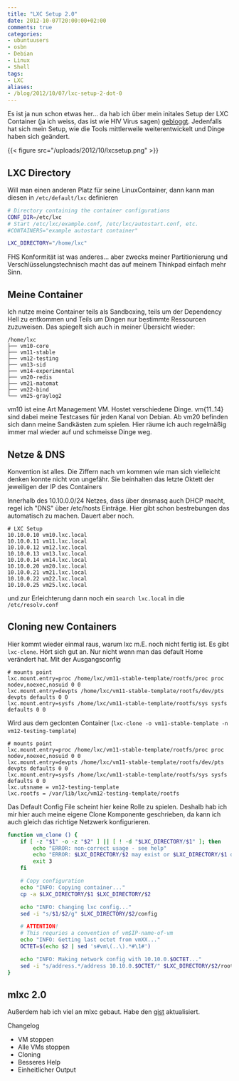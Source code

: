 ```yaml
---
title: "LXC Setup 2.0"
date: 2012-10-07T20:00:00+02:00
comments: true
categories:
- ubuntuusers
- osbn
- Debian
- Linux
- Shell
tags:
- LXC
aliases:
- /blog/2012/10/07/lxc-setup-2-dot-0
---
```


Es ist ja nun schon etwas her... da hab ich über mein initales Setup der
LXC Container (ja ich weiss, das ist wie HIV Virus sagen)
[gebloggt](/blog/2012/05/14/lxc-not-ready-for-production-huh/).  Jedenfalls
hat sich mein Setup, wie die Tools mittlerweile weiterentwickelt und Dinge
haben sich geändert.

{{< figure src="/uploads/2012/10/lxcsetup.png" >}}

## LXC Directory

Will man einen anderen Platz für seine LinuxContainer, dann kann man diesen
in `/etc/default/lxc` definieren

``` bash
# Directory containing the container configurations
CONF_DIR=/etc/lxc
# Start /etc/lxc/example.conf, /etc/lxc/autostart.conf, etc.
#CONTAINERS="example autostart container"

LXC_DIRECTORY="/home/lxc"
```

FHS Konformität ist was anderes... aber zwecks meiner Partitionierung und
Verschlüsselungstechnisch macht das auf meinem Thinkpad einfach mehr Sinn.

## Meine Container

Ich nutze meine Container teils als Sandboxing, teils um der Dependency Hell zu
entkommen und Teils um Dingen nur bestimmte Ressourcen zuzuweisen. Das spiegelt
sich auch in meiner Übersicht wieder:

```
/home/lxc
├── vm10-core
├── vm11-stable
├── vm12-testing
├── vm13-sid
├── vm14-experimental
├── vm20-redis
├── vm21-matomat
├── vm22-bind
└── vm25-graylog2
```

vm10 ist eine Art Management VM. Hostet verschiedene Dinge.
vm{11..14} sind dabei meine Testcases für jeden Kanal von Debian.
Ab vm20 befinden sich dann meine Sandkästen zum spielen. Hier räume ich auch
regelmäßig immer mal wieder auf und schmeisse Dinge weg.

## Netze & DNS

Konvention ist alles. Die Ziffern nach vm kommen wie man sich vielleicht denken
konnte nicht von ungefähr. Sie beinhalten das letzte Oktett der jeweiligen der IP
des Containers

Innerhalb des 10.10.0.0/24 Netzes, dass über dnsmasq auch DHCP macht, regel ich
"DNS" über /etc/hosts Einträge. Hier gibt schon bestrebungen das automatisch zu
machen. Dauert aber noch.

```
# LXC Setup
10.10.0.10 vm10.lxc.local
10.10.0.11 vm11.lxc.local
10.10.0.12 vm12.lxc.local
10.10.0.13 vm13.lxc.local
10.10.0.14 vm14.lxc.local
10.10.0.20 vm20.lxc.local
10.10.0.21 vm21.lxc.local
10.10.0.22 vm22.lxc.local
10.10.0.25 vm25.lxc.local
```

und zur Erleichterung dann noch ein `search lxc.local` in die `/etc/resolv.conf`

## Cloning new Containers

Hier kommt wieder einmal raus, warum lxc m.E. noch nicht fertig ist. Es gibt
`lxc-clone`. Hört sich gut an. Nur nicht wenn man das default Home
verändert hat. Mit der Ausgangsconfig

```
# mounts point
lxc.mount.entry=proc /home/lxc/vm11-stable-template/rootfs/proc proc nodev,noexec,nosuid 0 0
lxc.mount.entry=devpts /home/lxc/vm11-stable-template/rootfs/dev/pts devpts defaults 0 0
lxc.mount.entry=sysfs /home/lxc/vm11-stable-template/rootfs/sys sysfs defaults 0 0
```

Wird aus dem geclonten Container (`lxc-clone -o vm11-stable-template -n
vm12-testing-template`)

```
# mounts point
lxc.mount.entry=proc /home/lxc/vm11-stable-template/rootfs/proc proc nodev,noexec,nosuid 0 0
lxc.mount.entry=devpts /home/lxc/vm11-stable-template/rootfs/dev/pts devpts defaults 0 0
lxc.mount.entry=sysfs /home/lxc/vm11-stable-template/rootfs/sys sysfs defaults 0 0
lxc.utsname = vm12-testing-template
lxc.rootfs = /var/lib/lxc/vm12-testing-template/rootfs
```

Das Default Config File scheint hier keine Rolle zu spielen. Deshalb hab ich
mir hier auch meine eigene Clone Komponente geschrieben, da kann ich auch gleich
das richtige Netzwerk konfigurieren.

``` bash
function vm_clone () {
    if [ -z "$1" -o -z "$2" ] || [ ! -d "$LXC_DIRECTORY/$1" ]; then
        echo "ERROR: non-correct usage - see help"
        echo "ERROR: $LXC_DIRECTORY/$2 may exist or $LXC_DIRECTORY/$1 doesn't."
        exit 3
    fi

    # Copy configuration
    echo "INFO: Copying container..."
    cp -a $LXC_DIRECTORY/$1 $LXC_DIRECTORY/$2

    echo "INFO: Changing lxc config..."
    sed -i "s/$1/$2/g" $LXC_DIRECTORY/$2/config

    # ATTENTION!
    # This requries a convention of vm$IP-name-of-vm
    echo "INFO: Getting last octet from vmXX..."
    OCTET=$(echo $2 | sed 's#vm\(..\).*#\1#')

    echo "INFO: Making network config with 10.10.0.$OCTET..."
    sed -i "s/address.*/address 10.10.0.$OCTET/" $LXC_DIRECTORY/$2/rootfs/etc/network/interfaces
}
```

## mlxc 2.0

Außerdem hab ich viel an mlxc gebaut. Habe den
[gist](https://gist.github.com/2693967) aktualisiert.

Changelog

* VM stoppen
* Alle VMs stoppen
* Cloning
* Besseres Help
* Einheitlicher Output

